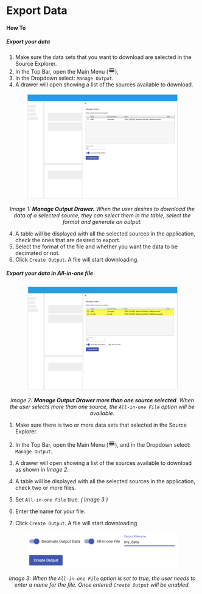 # Export Data

#### How To

##### Export your data

1. Make sure the data sets that you want to download are selected in the Source Explorer.
2. In the Top Bar, open the Main Menu (<img src="./images/baseline-menu-24px.svg" width="18" />),
3. In the Dropdown select: `Manage Output`.
4. A drawer will open showing a list of the sources available to download.

<p align="center"><img src="./images/manage_output_drawer.png" width="400" /></p>

*<p align="center">Image 1: **Manage Output Drawer.** When the user desires to download the data of a selected source, they can select them in the table, select the format and generate an output. </p>*

4. A table will be displayed with all the selected sources in the application, check the ones that are desired to export.
5. Select the format of the file and whether you want the data to be decimated or not.
6. Click `Create Output`. A file will start downloading.

##### Export your data in All-in-one file

<p align="center"><img src="./images/manage_output_all_in_one.png" width="400" /></p>

   *<p align="center">Image 2: **Manage Output Drawer more than one source selected**. When the user selects more than one source, the `All-in-one File` option will be available. </p>*



1. Make sure there is two or more data sets that selected in the Source Explorer.
2. In the Top Bar, open the Main Menu (<img src="./images/baseline-menu-24px.svg" width="18" />), and in the Dropdown select: `Manage Output`.
3. A drawer will open showing a list of the sources available to download as shown in *Image 2*.
4. A table will be displayed with all the selected sources in the application, check two or more files.

5. Set `All-in-one File`  true. *( Image 3 )*

6. Enter the name for your file.
7. Click `Create Output`. A file will start downloading.



<p align="center"><img src="./images/manage_output_all_in_one_filename.png" width="400" /></p>

*<p align="center">Image 3: When the `All-in-one File` option is set to true, the user needs to enter a name for the file. Once entered `Create Output` will be enabled. </p>*